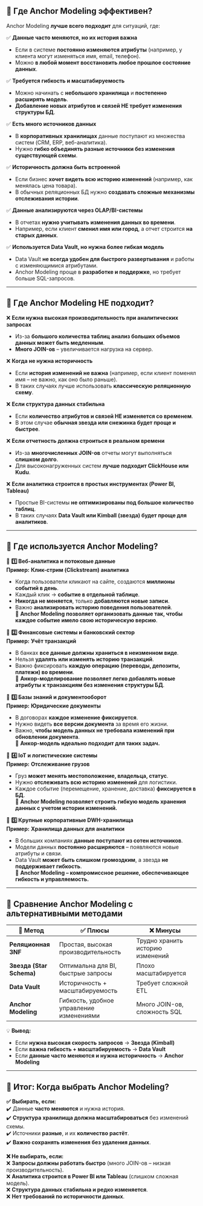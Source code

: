 ## **📌 Где Anchor Modeling эффективен?**

Anchor Modeling **лучше всего подходит** для ситуаций, где:

✅ **Данные часто меняются, но их история важна**

- Если в системе **постоянно изменяются атрибуты** (например, у клиента могут изменяться имя, email, телефон).
- Можно **в любой момент восстановить любое прошлое состояние данных**.

✅ **Требуется гибкость и масштабируемость**

- Можно начинать с **небольшого хранилища** и **постепенно расширять модель**.
- **Добавление новых атрибутов и связей НЕ требует изменения структуры БД**.

✅ **Есть много источников данных**

- В **корпоративных хранилищах** данные поступают из множества систем (CRM, ERP, веб-аналитика).
- Нужно **гибко объединять разные источники без изменения существующей схемы**.

✅ **Историчность должна быть встроенной**

- Если бизнес **хочет видеть всю историю изменений** (например, как менялась цена товара).
- В обычных реляционных БД нужно **создавать сложные механизмы отслеживания истории**.

✅ **Данные анализируются через OLAP/BI-системы**

- В отчетах **нужно учитывать изменения данных во времени**.
- Например, если клиент **сменил имя или город**, а отчет строится **на старых данных**.

✅ **Используется Data Vault, но нужна более гибкая модель**

- Data Vault **не всегда удобен для быстрого развертывания** и работы с изменяющимися атрибутами.
- Anchor Modeling проще в **разработке и поддержке**, но требует больше SQL-запросов.

---

## **📌 Где Anchor Modeling НЕ подходит?**

❌ **Если нужна высокая производительность при аналитических запросах**

- Из-за **большого количества таблиц** **анализ больших объемов данных может быть медленным**.
- **Много JOIN-ов** – увеличивается нагрузка на сервер.

❌ **Когда не нужна историчность**

- Если **история изменений не важна** (например, если клиент поменял имя – не важно, как оно было раньше).
- В таких случаях лучше использовать **классическую реляционную схему**.

❌ **Если структура данных стабильна**

- Если **количество атрибутов и связей НЕ изменяется со временем**.
- В этом случае **обычная звезда или снежинка будет проще и быстрее**.

❌ **Если отчетность должна строиться в реальном времени**

- Из-за **многочисленных JOIN-ов** отчеты могут выполняться **слишком долго**.
- Для высоконагруженных систем **лучше подходит ClickHouse или Kudu**.

❌ **Если аналитика строится в простых инструментах (Power BI, Tableau)**

- Простые BI-системы **не оптимизированы под большое количество таблиц**.
- В таких случаях **Data Vault или Kimball (звезда) будет проще для аналитиков**.

---

## **📌 Где используется Anchor Modeling?**

📌 **1️⃣ Веб-аналитика и потоковые данные**  
**Пример:** **Клик-стрим (Clickstream) аналитика**

- Когда пользователи кликают на сайте, создаются **миллионы событий в день**.
- Каждый клик → **событие в отдельной таблице**.
- **Никогда не меняется**, только **добавляются новые записи**.
- Важно **анализировать историю поведения пользователей**.  
    🔹 **Anchor Modeling позволяет организовать данные так, чтобы каждое событие имело свою историческую версию**.

📌 **2️⃣ Финансовые системы и банковский сектор**  
**Пример:** **Учёт транзакций**

- В банках **все данные должны храниться в неизменном виде**.
- Нельзя **удалять или изменять историю транзакций**.
- Важно фиксировать **каждую операцию (переводы, депозиты, платежи) во времени**.  
    🔹 **Анкор-моделирование позволяет легко добавлять новые атрибуты к транзакциям без изменения структуры БД**.

📌 **3️⃣ Базы знаний и документооборот**  
**Пример:** **Юридические документы**

- В договорах **каждое изменение фиксируется**.
- Нужно видеть **все версии документа** за время его жизни.
- Важно, **чтобы модель данных не требовала изменений при обновлении документа**.  
    🔹 **Анкор-модель идеально подходит для таких задач.**

📌 **4️⃣ IoT и логистические системы**  
**Пример:** **Отслеживание грузов**

- Груз **может менять местоположение, владельца, статус**.
- Нужно **отслеживать всю историю изменений** для логистики.
- Каждое событие (перемещение, хранение, доставка) **фиксируется в БД**.  
    🔹 **Anchor Modeling позволяет строить гибкую модель хранения данных с учетом истории изменений.**

📌 **5️⃣ Крупные корпоративные DWH-хранилища**  
**Пример:** **Хранилища данных для аналитики**

- В больших компаниях **данные поступают из сотен источников**.
- Модели данных **постоянно расширяются** – появляются новые атрибуты и связи.
- Data Vault **может быть слишком громоздким**, а звезда **не поддерживает гибкость**.  
    🔹 **Anchor Modeling – компромиссное решение, обеспечивающее гибкость и управляемость.**

---

## **📌 Сравнение Anchor Modeling с альтернативными методами**

|📌 **Метод**|✅ **Плюсы**|❌ **Минусы**|
|---|---|---|
|**Реляционная 3NF**|Простая, высокая производительность|Трудно хранить историю изменений|
|**Звезда (Star Schema)**|Оптимальна для BI, быстрые запросы|Плохо масштабируется|
|**Data Vault**|Историчность + масштабируемость|Требует сложной ETL|
|**Anchor Modeling**|Гибкость, удобное управление изменениями|Много JOIN-ов, сложность SQL|

💡 **Вывод:**

- Если **нужна высокая скорость запросов** → **Звезда (Kimball)**
- Если **важна гибкость + масштабируемость** → **Data Vault**
- Если **данные часто меняются и нужна историчность** → **Anchor Modeling**

---

## **📌 Итог: Когда выбрать Anchor Modeling?**

**✅ Выбирать, если:**  
✔️ Данные **часто меняются** и нужна история.  
✔️ **Структура хранилища должна масштабироваться** без изменений схемы.  
✔️ Источники **разные**, и их **количество растёт**.  
✔️ **Важно сохранять изменения без удаления данных**.

**❌ Не выбирать, если:**  
❌ **Запросы должны работать быстро** (много JOIN-ов – низкая производительность).  
❌ **Аналитика строится в Power BI или Tableau** (слишком сложная модель).  
❌ **Структура данных стабильна и редко изменяется**.  
❌ **Нет требований по историчности данных**.